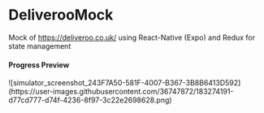 # DeliverooMock
Mock of https://deliveroo.co.uk/ using React-Native (Expo) and Redux for state management

<h4>Progress Preview</h4>
![simulator_screenshot_243F7A50-581F-4007-B367-3B8B6413D592](https://user-images.githubusercontent.com/36747872/183274191-d77cd777-d74f-4236-8f97-3c22e2698628.png)
